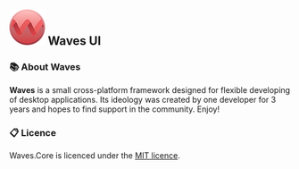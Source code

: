 ## ![logo](files/logo_very_small.png)  Waves UI



### 📚 About Waves

**Waves** is a small cross-platform framework designed for flexible developing of desktop applications. Its ideology was created by one developer for 3 years and hopes to find support in the community. Enjoy!



### 📋 Licence

Waves.Core is licenced under the [MIT licence](https://github.com/ambertape/waves.ui/blob/master/license.md).
